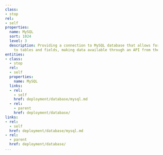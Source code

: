 ```yaml
---
class:
- stop
rel:
- self
properties:
  name: MySQL
  sort: 1024
  level: 3
  description: Providing a connection to MySQL database that allows for quick access
    to tables and fields, making data available through an API from the backend database.
entities:
- class:
  - stop
  rel:
  - self
  properties:
    name: MySQL
  links:
  - rel:
    - self
    href: deployment/database/mysql.md
  - rel:
    - parent
    href: deployment/database/
links:
- rel:
  - self
  href: deployment/database/mysql.md
- rel:
  - parent
  href: deployment/database/
...
```

